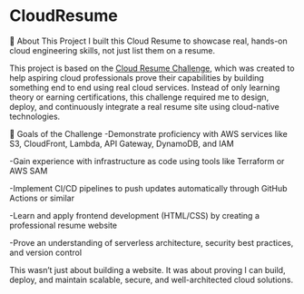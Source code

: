 # CloudResume
📄 About This Project
I built this Cloud Resume to showcase real, hands-on cloud engineering skills, not just list them on a resume.

This project is based on the [Cloud Resume Challenge](url), which was created to help aspiring cloud professionals prove their capabilities by building something end to end using real cloud services. Instead of only learning theory or earning certifications, this challenge required me to design, deploy, and continuously integrate a real resume site using cloud-native technologies.



🎯 Goals of the Challenge
-Demonstrate proficiency with AWS services like S3, CloudFront, Lambda, API Gateway, DynamoDB, and IAM

-Gain experience with infrastructure as code using tools like Terraform or AWS SAM

-Implement CI/CD pipelines to push updates automatically through GitHub Actions or similar

-Learn and apply frontend development (HTML/CSS) by creating a professional resume website

-Prove an understanding of serverless architecture, security best practices, and version control

This wasn’t just about building a website. It was about proving I can build, deploy, and maintain scalable, secure, and well-architected cloud solutions.
